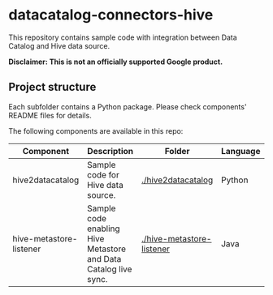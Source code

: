 # datacatalog-connectors-hive

This repository contains sample code with integration between Data Catalog and Hive data source.

**Disclaimer: This is not an officially supported Google product.**

## Project structure

Each subfolder contains a Python package. Please check components' README files for
details.

The following components are available in this repo:

| Component | Description | Folder | Language | 
|-----------|-------------|--------|----------|
| hive2datacatalog | Sample code for Hive data source. | [./hive2datacatalog](https://github.com/GoogleCloudPlatform/datacatalog-connectors-hive/tree/master/hive2datacatalog) | Python |
| hive-metastore-listener | Sample code enabling Hive Metastore and Data Catalog live sync. | [./hive-metastore-listener](https://github.com/GoogleCloudPlatform/datacatalog-connectors-hive/tree/master/hive-metastore-listener) | Java |